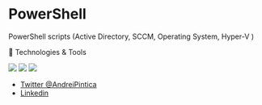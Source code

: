 # PowerShell
PowerShell scripts (Active Directory, SCCM, Operating System, Hyper-V )

🔧 Technologies & Tools
 
![](https://img.shields.io/badge/OS-Windows-informational?style=flat&logo=Microsoft&logoColor=white&color=2bbc8a) ![](https://img.shields.io/badge/Code-VisualStudioCode-informational?style=flat&logo=VisualStudioCode&logoColor=white&color=2bbc8a)  ![](https://img.shields.io/badge/Code-PowerShell-informational?style=flat&logo=PowerShell&logoColor=white&color=2bbc8a)

- [Twitter @AndreiPintica](https://twitter.com/AndreiPintica)
- [Linkedin](https://linkedin.com/in/andreipintica)
